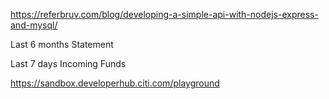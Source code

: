 https://referbruv.com/blog/developing-a-simple-api-with-nodejs-express-and-mysql/



Last 6 months Statement

Last 7 days Incoming Funds


https://sandbox.developerhub.citi.com/playground